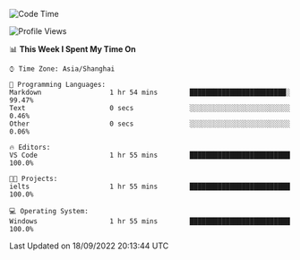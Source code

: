 <!--START_SECTION:waka-->
![Code Time](http://img.shields.io/badge/Code%20Time-194%20hrs%2037%20mins-blue)

![Profile Views](http://img.shields.io/badge/Profile%20Views-0-blue)

📊 **This Week I Spent My Time On** 

```text
⌚︎ Time Zone: Asia/Shanghai

💬 Programming Languages: 
Markdown                 1 hr 54 mins        ████████████████████████░   99.47% 
Text                     0 secs              ░░░░░░░░░░░░░░░░░░░░░░░░░   0.46% 
Other                    0 secs              ░░░░░░░░░░░░░░░░░░░░░░░░░   0.06%

🔥 Editors: 
VS Code                  1 hr 55 mins        █████████████████████████   100.0%

🐱‍💻 Projects: 
ielts                    1 hr 55 mins        █████████████████████████   100.0%

💻 Operating System: 
Windows                  1 hr 55 mins        █████████████████████████   100.0%

```


 Last Updated on 18/09/2022 20:13:44 UTC
<!--END_SECTION:waka-->